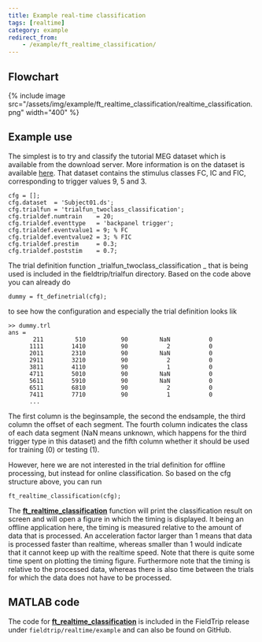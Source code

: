 ```yaml
---
title: Example real-time classification
tags: [realtime]
category: example
redirect_from:
    - /example/ft_realtime_classification/
---
```


## Flowchart

{% include image src="/assets/img/example/ft_realtime_classification/realtime_classification.png" width="400" %}

## Example use

The simplest is to try and classify the tutorial MEG dataset which is available from the download server. More information is on the dataset is available [here](/tutorial/meg_language). That dataset contains the stimulus classes FC, IC and FIC, corresponding to trigger values 9, 5 and 3.

    cfg = [];
    cfg.dataset  = 'Subject01.ds';
    cfg.trialfun = 'trialfun_twoclass_classification';
    cfg.trialdef.numtrain    = 20;
    cfg.trialdef.eventtype   = 'backpanel trigger';
    cfg.trialdef.eventvalue1 = 9; % FC
    cfg.trialdef.eventvalue2 = 3; % FIC
    cfg.trialdef.prestim     = 0.3;
    cfg.trialdef.poststim    = 0.7;

The trial definition function _trialfun_twoclass_classification _ that is being used is included in the fieldtrip/trialfun directory. Based on the code above you can already do

    dummy = ft_definetrial(cfg);

to see how the configuration and especially the trial definition looks lik

    >> dummy.trl
    ans =
           211         510          90         NaN           0
          1111        1410          90           2           0
          2011        2310          90         NaN           0
          2911        3210          90           2           0
          3811        4110          90           1           0
          4711        5010          90         NaN           0
          5611        5910          90         NaN           0
          6511        6810          90           2           0
          7411        7710          90           1           0
          ...

The first column is the beginsample, the second the endsample, the third column the offset of each segment. The fourth column indicates the class of each data segment (NaN means unknown, which happens for the third trigger type in this dataset) and the fifth column whether it should be used for training (0) or testing (1).

However, here we are not interested in the trial definition for offline processing, but instead for online classification. So based on the cfg structure above, you can run

    ft_realtime_classification(cfg);

The **[ft_realtime_classification](/reference/realtime/example/ft_realtime_classification)** function will print the classification result on screen and will open a figure in which the timing is displayed. It being an offline application here, the timing is measured relative to the amount of data that is processed. An acceleration factor larger than 1 means that data is processed faster than realtime, whereas smaller than 1 would indicate that it cannot keep up with the realtime speed. Note that there is quite some time spent on plotting the timing figure. Furthermore note that the timing is relative to the processed data, whereas there is also time between the trials for which the data does not have to be processed.

## MATLAB code

The code for **[ft_realtime_classification](/reference/realtime/example/ft_realtime_classification)** is included in the FieldTrip release under `fieldtrip/realtime/example` and can also be found on GitHub.
